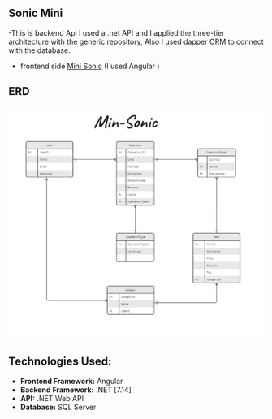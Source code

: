 ## Sonic Mini
-This is backend Api I used  a .net API and I applied the three-tier architecture with the generic repository, Also I used dapper ORM to connect with the database.
- frontend side [Mini Sonic](https://github.com/abdarahman-shaheen/Sonic-mini) (I used Angular )
## ERD
![Project ERD Image](ERD-Mini-Soni.jpg)

## Technologies Used:
- **Frontend Framework:** Angular 
- **Backend Framework:** .NET [7.14]
- **API:** .NET Web API 
- **Database:** SQL Server 
